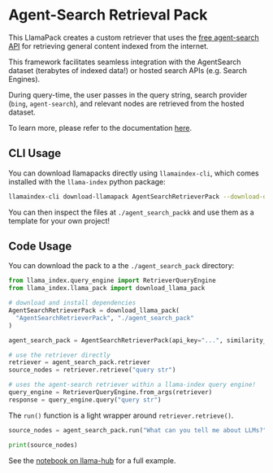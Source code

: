 # Agent-Search Retrieval Pack

This LlamaPack creates a custom retriever that uses the [free agent-search API](https://agent-search.readthedocs.io/en/latest/index.html#) for retrieving general content indexed from the internet. 

This framework facilitates seamless integration with the AgentSearch dataset (terabytes of indexed data!) or hosted search APIs (e.g. Search Engines).

During query-time, the user passes in the query string, search provider (`bing`, `agent-search`), and relevant nodes are retrieved from the hosted dataset.

To learn more, please refer to the documentation [here](https://agent-search.readthedocs.io/en/latest/).

## CLI Usage

You can download llamapacks directly using `llamaindex-cli`, which comes installed with the `llama-index` python package:

```bash
llamaindex-cli download-llamapack AgentSearchRetrieverPack --download-dir ./agent_search_pack
```

You can then inspect the files at `./agent_search_packk` and use them as a template for your own project!

## Code Usage

You can download the pack to a the `./agent_search_pack` directory:

```python
from llama_index.query_engine import RetrieverQueryEngine
from llama_index.llama_pack import download_llama_pack

# download and install dependencies
AgentSearchRetrieverPack = download_llama_pack(
  "AgentSearchRetrieverPack", "./agent_search_pack"
)

agent_search_pack = AgentSearchRetrieverPack(api_key="...", similarity_top_k=4, search_provider="agent-search")

# use the retriever directly
retriever = agent_search_pack.retriever
source_nodes = retriever.retrieve("query str")

# uses the agent-search retriever within a llama-index query engine!
query_engine = RetrieverQueryEngine.from_args(retriever)
response = query_engine.query("query str")
```

The `run()` function is a light wrapper around `retriever.retrieve()`. 

```python
source_nodes = agent_search_pack.run("What can you tell me about LLMs?")

print(source_nodes)
```

See the [notebook on llama-hub](https://github.com/run-llama/llama-hub/blob/main/llama_hub/llama_packs/dense_x_retrieval/dense_x_retrieval.ipynb) for a full example.
